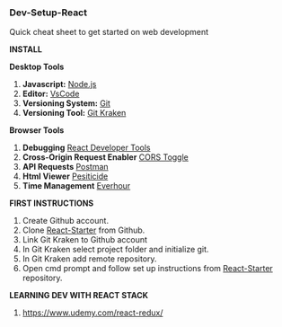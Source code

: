 ### Dev-Setup-React
Quick cheat sheet to get started on web development

**INSTALL**

**Desktop Tools**
1. **Javascript:** [Node.js](https://nodejs.org/en/)
2. **Editor:** [VsCode](https://code.visualstudio.com/)
3. **Versioning System:** [Git](https://git-scm.com/downloads)
4. **Versioning Tool:** [Git Kraken](https://www.gitkraken.com/)

**Browser Tools**
1. **Debugging** [React Developer Tools](https://chrome.google.com/webstore/detail/react-developer-tools/fmkadmapgofadopljbjfkapdkoienihi)
2. **Cross-Origin Request Enabler** [CORS Toggle](https://chrome.google.com/webstore/detail/cors-toggle/jioikioepegflmdnbocfhgmpmopmjkim) 
3. **API Requests** [Postman](https://chrome.google.com/webstore/detail/postman/fhbjgbiflinjbdggehcddcbncdddomop)
4. **Html Viewer** [Pesiticide](https://chrome.google.com/webstore/detail/pesticide-for-chrome/bblbgcheenepgnnajgfpiicnbbdmmooh) 
5. **Time Management** [Everhour](https://chrome.google.com/webstore/detail/everhour-time-tracker/dnebklifojaaecmheejjopgjdljebpeo)

**FIRST INSTRUCTIONS**
1. Create Github account.
2. Clone [React-Starter](https://github.com/AndrewRedican/React-Starter) from Github.
3. Link Git Kraken to Github account
4. In Git Kraken select project folder and initialize git.
5. In Git Kraken add remote repository.
6. Open cmd prompt and follow set up instructions from [React-Starter](https://github.com/AndrewRedican/React-Starter) repository.

**LEARNING DEV WITH REACT STACK**
1. https://www.udemy.com/react-redux/
